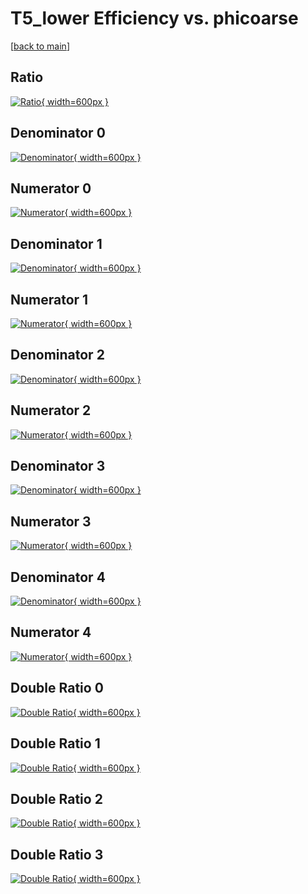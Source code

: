 # T5_lower Efficiency vs. phicoarse

[[back to main](./)]



## Ratio

[![Ratio](../mtv/var/T5_lower_loweta_211_0_eff_phicoarse.png){ width=600px }](../mtv/var/T5_lower_loweta_211_0_eff_phicoarse.pdf)

## Denominator 0

[![Denominator](../mtv/den/T5_lower_loweta_211_0_eff_phicoarse_den0.png){ width=600px }](../mtv/den/T5_lower_loweta_211_0_eff_phicoarse_den0.pdf)

## Numerator 0

[![Numerator](../mtv/num/T5_lower_loweta_211_0_eff_phicoarse_num0.png){ width=600px }](../mtv/num/T5_lower_loweta_211_0_eff_phicoarse_num0.pdf)

## Denominator 1

[![Denominator](../mtv/den/T5_lower_loweta_211_0_eff_phicoarse_den1.png){ width=600px }](../mtv/den/T5_lower_loweta_211_0_eff_phicoarse_den1.pdf)

## Numerator 1

[![Numerator](../mtv/num/T5_lower_loweta_211_0_eff_phicoarse_num1.png){ width=600px }](../mtv/num/T5_lower_loweta_211_0_eff_phicoarse_num1.pdf)

## Denominator 2

[![Denominator](../mtv/den/T5_lower_loweta_211_0_eff_phicoarse_den2.png){ width=600px }](../mtv/den/T5_lower_loweta_211_0_eff_phicoarse_den2.pdf)

## Numerator 2

[![Numerator](../mtv/num/T5_lower_loweta_211_0_eff_phicoarse_num2.png){ width=600px }](../mtv/num/T5_lower_loweta_211_0_eff_phicoarse_num2.pdf)

## Denominator 3

[![Denominator](../mtv/den/T5_lower_loweta_211_0_eff_phicoarse_den3.png){ width=600px }](../mtv/den/T5_lower_loweta_211_0_eff_phicoarse_den3.pdf)

## Numerator 3

[![Numerator](../mtv/num/T5_lower_loweta_211_0_eff_phicoarse_num3.png){ width=600px }](../mtv/num/T5_lower_loweta_211_0_eff_phicoarse_num3.pdf)

## Denominator 4

[![Denominator](../mtv/den/T5_lower_loweta_211_0_eff_phicoarse_den4.png){ width=600px }](../mtv/den/T5_lower_loweta_211_0_eff_phicoarse_den4.pdf)

## Numerator 4

[![Numerator](../mtv/num/T5_lower_loweta_211_0_eff_phicoarse_num4.png){ width=600px }](../mtv/num/T5_lower_loweta_211_0_eff_phicoarse_num4.pdf)

## Double Ratio 0

[![Double Ratio](../mtv/ratio/T5_lower_loweta_211_0_eff_phicoarse_ratio0.png){ width=600px }](../mtv/ratio/T5_lower_loweta_211_0_eff_phicoarse_ratio0.pdf)

## Double Ratio 1

[![Double Ratio](../mtv/ratio/T5_lower_loweta_211_0_eff_phicoarse_ratio1.png){ width=600px }](../mtv/ratio/T5_lower_loweta_211_0_eff_phicoarse_ratio1.pdf)

## Double Ratio 2

[![Double Ratio](../mtv/ratio/T5_lower_loweta_211_0_eff_phicoarse_ratio2.png){ width=600px }](../mtv/ratio/T5_lower_loweta_211_0_eff_phicoarse_ratio2.pdf)

## Double Ratio 3

[![Double Ratio](../mtv/ratio/T5_lower_loweta_211_0_eff_phicoarse_ratio3.png){ width=600px }](../mtv/ratio/T5_lower_loweta_211_0_eff_phicoarse_ratio3.pdf)

